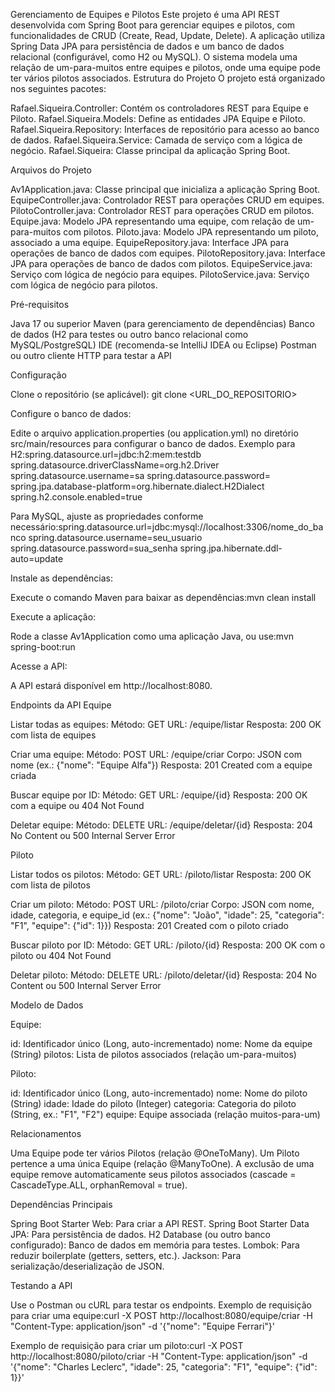 Gerenciamento de Equipes e Pilotos
Este projeto é uma API REST desenvolvida com Spring Boot para gerenciar equipes e pilotos, com funcionalidades de CRUD (Create, Read, Update, Delete). A aplicação utiliza Spring Data JPA para persistência de dados e um banco de dados relacional (configurável, como H2 ou MySQL). O sistema modela uma relação de um-para-muitos entre equipes e pilotos, onde uma equipe pode ter vários pilotos associados.
Estrutura do Projeto
O projeto está organizado nos seguintes pacotes:

Rafael.Siqueira.Controller: Contém os controladores REST para Equipe e Piloto.
Rafael.Siqueira.Models: Define as entidades JPA Equipe e Piloto.
Rafael.Siqueira.Repository: Interfaces de repositório para acesso ao banco de dados.
Rafael.Siqueira.Service: Camada de serviço com a lógica de negócio.
Rafael.Siqueira: Classe principal da aplicação Spring Boot.

Arquivos do Projeto

Av1Application.java: Classe principal que inicializa a aplicação Spring Boot.
EquipeController.java: Controlador REST para operações CRUD em equipes.
PilotoController.java: Controlador REST para operações CRUD em pilotos.
Equipe.java: Modelo JPA representando uma equipe, com relação de um-para-muitos com pilotos.
Piloto.java: Modelo JPA representando um piloto, associado a uma equipe.
EquipeRepository.java: Interface JPA para operações de banco de dados com equipes.
PilotoRepository.java: Interface JPA para operações de banco de dados com pilotos.
EquipeService.java: Serviço com lógica de negócio para equipes.
PilotoService.java: Serviço com lógica de negócio para pilotos.

Pré-requisitos

Java 17 ou superior
Maven (para gerenciamento de dependências)
Banco de dados (H2 para testes ou outro banco relacional como MySQL/PostgreSQL)
IDE (recomenda-se IntelliJ IDEA ou Eclipse)
Postman ou outro cliente HTTP para testar a API

Configuração

Clone o repositório (se aplicável):
git clone <URL_DO_REPOSITORIO>


Configure o banco de dados:

Edite o arquivo application.properties (ou application.yml) no diretório src/main/resources para configurar o banco de dados. Exemplo para H2:spring.datasource.url=jdbc:h2:mem:testdb
spring.datasource.driverClassName=org.h2.Driver
spring.datasource.username=sa
spring.datasource.password=
spring.jpa.database-platform=org.hibernate.dialect.H2Dialect
spring.h2.console.enabled=true


Para MySQL, ajuste as propriedades conforme necessário:spring.datasource.url=jdbc:mysql://localhost:3306/nome_do_banco
spring.datasource.username=seu_usuario
spring.datasource.password=sua_senha
spring.jpa.hibernate.ddl-auto=update




Instale as dependências:

Execute o comando Maven para baixar as dependências:mvn clean install




Execute a aplicação:

Rode a classe Av1Application como uma aplicação Java, ou use:mvn spring-boot:run




Acesse a API:

A API estará disponível em http://localhost:8080.



Endpoints da API
Equipe

Listar todas as equipes:
Método: GET
URL: /equipe/listar
Resposta: 200 OK com lista de equipes


Criar uma equipe:
Método: POST
URL: /equipe/criar
Corpo: JSON com nome (ex.: {"nome": "Equipe Alfa"})
Resposta: 201 Created com a equipe criada


Buscar equipe por ID:
Método: GET
URL: /equipe/{id}
Resposta: 200 OK com a equipe ou 404 Not Found


Deletar equipe:
Método: DELETE
URL: /equipe/deletar/{id}
Resposta: 204 No Content ou 500 Internal Server Error



Piloto

Listar todos os pilotos:
Método: GET
URL: /piloto/listar
Resposta: 200 OK com lista de pilotos


Criar um piloto:
Método: POST
URL: /piloto/criar
Corpo: JSON com nome, idade, categoria, e equipe_id (ex.: {"nome": "João", "idade": 25, "categoria": "F1", "equipe": {"id": 1}})
Resposta: 201 Created com o piloto criado


Buscar piloto por ID:
Método: GET
URL: /piloto/{id}
Resposta: 200 OK com o piloto ou 404 Not Found


Deletar piloto:
Método: DELETE
URL: /piloto/deletar/{id}
Resposta: 204 No Content ou 500 Internal Server Error



Modelo de Dados

Equipe:

id: Identificador único (Long, auto-incrementado)
nome: Nome da equipe (String)
pilotos: Lista de pilotos associados (relação um-para-muitos)


Piloto:

id: Identificador único (Long, auto-incrementado)
nome: Nome do piloto (String)
idade: Idade do piloto (Integer)
categoria: Categoria do piloto (String, ex.: "F1", "F2")
equipe: Equipe associada (relação muitos-para-um)



Relacionamentos

Uma Equipe pode ter vários Pilotos (relação @OneToMany).
Um Piloto pertence a uma única Equipe (relação @ManyToOne).
A exclusão de uma equipe remove automaticamente seus pilotos associados (cascade = CascadeType.ALL, orphanRemoval = true).

Dependências Principais

Spring Boot Starter Web: Para criar a API REST.
Spring Boot Starter Data JPA: Para persistência de dados.
H2 Database (ou outro banco configurado): Banco de dados em memória para testes.
Lombok: Para reduzir boilerplate (getters, setters, etc.).
Jackson: Para serialização/deserialização de JSON.

Testando a API

Use o Postman ou cURL para testar os endpoints.
Exemplo de requisição para criar uma equipe:curl -X POST http://localhost:8080/equipe/criar -H "Content-Type: application/json" -d '{"nome": "Equipe Ferrari"}'


Exemplo de requisição para criar um piloto:curl -X POST http://localhost:8080/piloto/criar -H "Content-Type: application/json" -d '{"nome": "Charles Leclerc", "idade": 25, "categoria": "F1", "equipe": {"id": 1}}'

